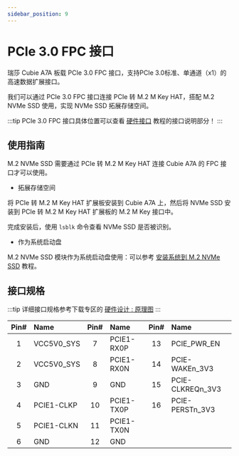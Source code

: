 ```yaml
---
sidebar_position: 9
---
```


# PCIe 3.0 FPC 接口

瑞莎 Cubie A7A 板载 PCIe 3.0 FPC 接口，支持PCIe 3.0标准、单通道（x1）的高速数据扩展接口。

我们可以通过 PCIe 3.0 FPC 接口连接 PCIe 转 M.2 M Key HAT，搭配 M.2 NVMe SSD 使用，实现 NVMe SSD 拓展存储空间。

:::tip
PCIe 3.0 FPC 接口具体位置可以查看 [硬件接口](./hardware-info) 教程的接口说明部分！
:::

## 使用指南

M.2 NVMe SSD 需要通过 PCIe 转 M.2 M Key HAT 连接 Cubie A7A 的 FPC 接口才可以使用。

- 拓展存储空间

将 PCIe 转 M.2 M Key HAT 扩展板安装到 Cubie A7A 上，然后将 NVMe SSD 安装到 PCIe 转 M.2 M Key HAT 扩展板的 M.2 M Key 接口中。

完成安装后，使用 `lsblk` 命令查看 NVMe SSD 是否被识别。

- 作为系统启动盘

M.2 NVMe SSD 模块作为系统启动盘使用：可以参考 [安装系统到 M.2 NVMe SSD](../getting-started/install-system/nvme-system/) 教程。

## 接口规格

:::tip
详细接口规格参考下载专区的 [硬件设计 : 原理图](../download)
:::

| Pin# | Name       | Pin# | Name       | Pin# | Name             |
| :--: | :--------- | :--: | :--------- | :--: | :--------------- |
|  1   | VCC5V0_SYS |  7   | PCIE1-RX0P |  13  | PCIE_PWR_EN      |
|  2   | VCC5V0_SYS |  8   | PCIE1-RX0N |  14  | PCIE-WAKEn_3V3   |
|  3   | GND        |  9   | GND        |  15  | PCIE-CLKREQn_3V3 |
|  4   | PCIE1-CLKP |  10  | PCIE1-TX0P |  16  | PCIE-PERSTn_3V3  |
|  5   | PCIE1-CLKN |  11  | PCIE1-TX0N |      |                  |
|  6   | GND        |  12  | GND        |      |                  |
